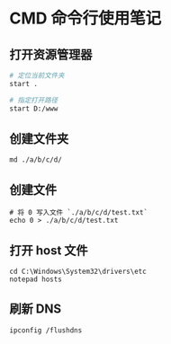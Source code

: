 # CMD 命令行使用笔记

## 打开资源管理器
```sh
# 定位当前文件夹
start .

# 指定打开路径
start D:/www
```

## 创建文件夹
```
md ./a/b/c/d/
```
## 创建文件
```
# 将 0 写入文件 `./a/b/c/d/test.txt`
echo 0 > ./a/b/c/d/test.txt
```

## 打开 host 文件
```
cd C:\Windows\System32\drivers\etc
notepad hosts
```

## 刷新 DNS
```
ipconfig /flushdns
```


